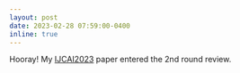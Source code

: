 ```yaml
---
layout: post
date: 2023-02-28 07:59:00-0400
inline: true
---
```


Hooray! My [IJCAI2023](https://ijcai-23.org/) paper entered the 2nd round review.
